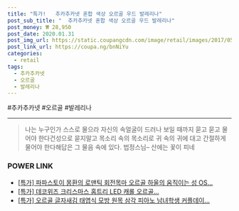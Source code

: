 ```yaml
--- 
title: "특가!   추카추카넷 혼합 색상 오르골 우드 발레리나" 
post_sub_title: "  추카추카넷 혼합 색상 오르골 우드 발레리나" 
post_money: ₩ 28,950 
post_date: 2020.01.31 
post_img_url: https://static.coupangcdn.com/image/retail/images/2017/05/15/17/7/7619667c-b4ee-485c-98c8-36e5b8d94a79.jpg 
post_link_url: https://coupa.ng/bnNiYu 
categories: 
  - retail 
tags: 
  - 추카추카넷 
  - 오르골 
  - 발레리나 
--- 
```

  #추카추카넷 #오르골 #발레리나 
<hr> 

> 나는 누구인가 스스로 물으라 자신의 속얼굴이 드러나 보일 때까지 묻고 묻고 물어야 한다건성으로 묻지말고 목소리 속의 목소리로 귀 속의 귀에 대고 간절하게 물어야 한다해답은 그 물음 속에 있다. 법정스님–  산에는 꽃이 피네 


### POWER LINK

* <a href="https://blog.naver.com/an0733/221791242604" target="_blank">[특가] 파파스토이 몽환의 로맨틱 회전목마 오르골 하울의 움직이는 성 OS...</a>
* <a href="https://blog.naver.com/sakai111/221790292346" target="_blank">[특가] 데코위즈 크리스마스 홈트리 LED 캐롤 오르골...</a>
* <a href="https://blog.naver.com/sakai111/221789990951" target="_blank">[특가] 오르골 글자새김 태엽식 모방 원목 삼각 피아노 남녀학생 커플데이...</a>
